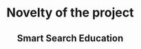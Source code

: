 <div align=center>
  <h1>Novelty of the project</h1>
  <h2>Smart Search Education</h2>
  <br />
</div><br /><br />


